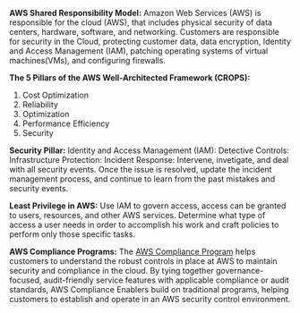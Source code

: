 **AWS Shared Responsibility Model:** Amazon Web Services (AWS) is responsible for the cloud (AWS), that includes physical security of data centers, hardware, software, and networking. Customers are responsible for security in the Cloud, protecting customer data, data encryption, Identity and Access Management (IAM), patching operating systems of virtual machines(VMs), and configuring firewalls.

**The 5 Pillars of the AWS Well-Architected Framework (CROPS):**
1. Cost Optimization
2. Reliability
3. Optimization
4. Performance Efficiency
5. Security

**Security Pillar:** 
Identity and Access Management (IAM): 
Detective Controls: 
Infrastructure Protection: 
Incident Response: Intervene, invetigate, and deal with all security events. Once the issue is resolved, update the incident management process, and continue to learn from the past mistakes and security events. 

**Least Privilege in AWS:** Use IAM to govern access, access can be granted to users, resources, and other AWS services. Determine what type of access a user needs in order to accomplish his work and craft policies to perform only those specific tasks.

**AWS Compliance Programs:** The [AWS Compliance Program](https://aws.amazon.com/compliance/programs/) helps customers to understand the robust controls in place at AWS to maintain security and compliance in the cloud. By tying together governance-focused, audit-friendly service features with applicable compliance or audit standards, AWS Compliance Enablers build on traditional programs, helping customers to establish and operate in an AWS security control environment.
